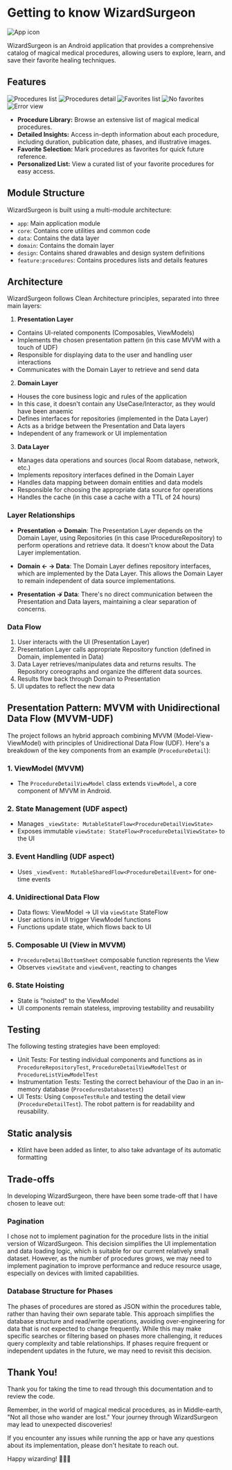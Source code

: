 # Getting to know WizardSurgeon

![App icon](surgeon_wizard_android_app/screenshots/SurgeonWizardIcon.webp)

WizardSurgeon is an Android application that provides a comprehensive catalog of magical medical procedures, allowing users to explore, learn, and save their favorite healing techniques.

## Features

![Procedures list](surgeon_wizard_android_app/screenshots/ProceduresList.png) ![Procedures detail](surgeon_wizard_android_app/screenshots/ProceduresDetail.png) ![Favorites list](surgeon_wizard_android_app/screenshots/ProceduresFavoritesList.png) ![No favorites](surgeon_wizard_android_app/screenshots/NoFavorites.png) ![Error view](surgeon_wizard_android_app/screenshots/ErrorView.png)

- **Procedure Library:** Browse an extensive list of magical medical procedures.
- **Detailed Insights:** Access in-depth information about each procedure, including duration, publication date, phases, and illustrative images.
- **Favorite Selection:** Mark procedures as favorites for quick future reference.
- **Personalized List:** View a curated list of your favorite procedures for easy access.

## Module Structure

WizardSurgeon is built using a multi-module architecture:

- `app`: Main application module
- `core`: Contains core utilities and common code
- `data`: Contains the data layer
- `domain`: Contains the domain layer
- `design`: Contains shared drawables and design system definitions
- `feature:procedures`: Contains procedures lists and details features

## Architecture

WizardSurgeon follows Clean Architecture principles, separated into three main layers:

1. **Presentation Layer**
  - Contains UI-related components (Composables, ViewModels)
  - Implements the chosen presentation pattern (in this case MVVM with a touch of UDF)
  - Responsible for displaying data to the user and handling user interactions
  - Communicates with the Domain Layer to retrieve and send data

2. **Domain Layer**
  - Houses the core business logic and rules of the application
  - In this case, it doesn't contain any UseCase/Interactor, as they would have been anaemic
  - Defines interfaces for repositories (implemented in the Data Layer)
  - Acts as a bridge between the Presentation and Data layers
  - Independent of any framework or UI implementation

3. **Data Layer**
  - Manages data operations and sources (local Room database, network, etc.)
  - Implements repository interfaces defined in the Domain Layer
  - Handles data mapping between domain entities and data models
  - Responsible for choosing the appropriate data source for operations
  - Handles the cache (in this case a cache with a TTL of 24 hours)

### Layer Relationships

- **Presentation → Domain**: The Presentation Layer depends on the Domain Layer, using Repositories (in this case IProcedureRepository) to perform operations and retrieve data. It doesn't know about the Data Layer implementation.

- **Domain ← → Data**: The Domain Layer defines repository interfaces, which are implemented by the Data Layer. This allows the Domain Layer to remain independent of data source implementations.

- **Presentation ↛ Data**: There's no direct communication between the Presentation and Data layers, maintaining a clear separation of concerns.

### Data Flow

1. User interacts with the UI (Presentation Layer)
2. Presentation Layer calls appropriate Repository function (defined in Domain, implemented in Data)
3. Data Layer retrieves/manipulates data and returns results. The Repository coreographs and organize the different data sources.
4. Results flow back through Domain to Presentation
5. UI updates to reflect the new data


## Presentation Pattern: MVVM with Unidirectional Data Flow (MVVM-UDF)

The project follows an hybrid approach combining MVVM (Model-View-ViewModel) with principles of Unidirectional Data Flow (UDF). Here's a breakdown of the key components from an example (`ProcedureDetail`):

### 1. ViewModel (MVVM)
- The `ProcedureDetailViewModel` class extends `ViewModel`, a core component of MVVM in Android.

### 2. State Management (UDF aspect)
- Manages `_viewState: MutableStateFlow<ProcedureDetailViewState>`
- Exposes immutable `viewState: StateFlow<ProcedureDetailViewState>` to the UI

### 3. Event Handling (UDF aspect)
- Uses `_viewEvent: MutableSharedFlow<ProcedureDetailEvent>` for one-time events

### 4. Unidirectional Data Flow
- Data flows: ViewModel -> UI via `viewState` StateFlow
- User actions in UI trigger ViewModel functions
- Functions update state, which flows back to UI

### 5. Composable UI (View in MVVM)
- `ProcedureDetailBottomSheet` composable function represents the View
- Observes `viewState` and `viewEvent`, reacting to changes

### 6. State Hoisting
- State is "hoisted" to the ViewModel
- UI components remain stateless, improving testability and reusability

## Testing

The following testing strategies have been employed:

- Unit Tests: For testing individual components and functions as in `ProcedureRepositoryTest`, `ProcedureDetailViewModelTest` or `ProcedureListViewModelTest`
- Instrumentation Tests: Testing the correct behaviour of the Dao in an in-memory database (`ProceduresDatabasetest`)
- UI Tests: Using `ComposeTestRule` and testing the detail view (`ProcedureDetailTest`). The robot pattern is for readability and reusability.

## Static analysis

- Ktlint have been added as linter, to also take advantage of its automatic formatting

## Trade-offs

In developing WizardSurgeon, there have been some trade-off that I have chosen to leave out:

### Pagination
I chose not to implement pagination for the procedure lists in the initial version of WizardSurgeon. This decision simplifies the UI implementation and data loading logic, which is suitable for our current relatively small dataset. However, as the number of procedures grows, we may need to implement pagination to improve performance and reduce resource usage, especially on devices with limited capabilities.

### Database Structure for Phases
The phases of procedures are stored as JSON within the procedures table, rather than having their own separate table. This approach simplifies the database structure and read/write operations, avoiding over-engineering for data that is not expected to change frequently. While this may make specific searches or filtering based on phases more challenging, it reduces query complexity and table relationships. If phases require frequent or independent updates in the future, we may need to revisit this decision.


## Thank You!

Thank you for taking the time to read through this documentation and to review the code.

Remember, in the world of magical medical procedures, as in Middle-earth, "Not all those who wander are lost." Your journey through WizardSurgeon may lead to unexpected discoveries!

If you encounter any issues while running the app or have any questions about its implementation, please don't hesitate to reach out.

Happy wizarding! 🧙‍♂️🔮